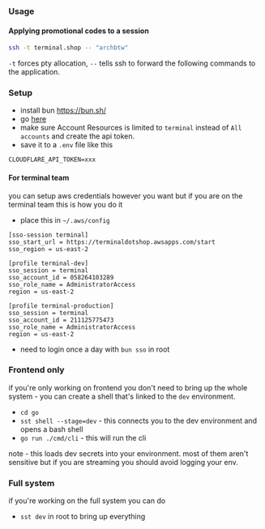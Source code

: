 ### Usage

#### Applying promotional codes to a session

```sh
ssh -t terminal.shop -- "archbtw"
```

`-t` forces pty allocation, `--` tells ssh to forward the following commands to
the application.

### Setup

- install bun https://bun.sh/
- go [here](https://dash.cloudflare.com/profile/api-tokens?permissionGroupKeys=%5B%7B%22key%22%3A%22account_settings%22%2C%22type%22%3A%22edit%22%7D%2C%7B%22key%22%3A%22dns%22%2C%22type%22%3A%22edit%22%7D%2C%7B%22key%22%3A%22memberships%22%2C%22type%22%3A%22read%22%7D%2C%7B%22key%22%3A%22user_details%22%2C%22type%22%3A%22edit%22%7D%2C%7B%22key%22%3A%22workers_kv_storage%22%2C%22type%22%3A%22edit%22%7D%2C%7B%22key%22%3A%22workers_r2%22%2C%22type%22%3A%22edit%22%7D%2C%7B%22key%22%3A%22workers_routes%22%2C%22type%22%3A%22edit%22%7D%2C%7B%22key%22%3A%22workers_scripts%22%2C%22type%22%3A%22edit%22%7D%2C%7B%22key%22%3A%22workers_tail%22%2C%22type%22%3A%22read%22%7D%5D&name=sst&accountId=*&zoneId=all)
- make sure Account Resources is limited to `terminal` instead of `All accounts` and create the api token.
- save it to a `.env` file like this
```
CLOUDFLARE_API_TOKEN=xxx
```

#### For terminal team
you can setup aws credentials however you want but if you are on the terminal team this is how you do it
- place this in `~/.aws/config`
```
[sso-session terminal]
sso_start_url = https://terminaldotshop.awsapps.com/start
sso_region = us-east-2

[profile terminal-dev]
sso_session = terminal
sso_account_id = 058264103289
sso_role_name = AdministratorAccess
region = us-east-2

[profile terminal-production]
sso_session = terminal
sso_account_id = 211125775473
sso_role_name = AdministratorAccess
region = us-east-2
```
- need to login once a day with `bun sso` in root

### Frontend only

if you're only working on frontend you don't need to bring up the whole system - you can create a shell that's linked to the `dev` environment.

- `cd go`
- `sst shell --stage=dev` - this connects you to the dev environment and opens a bash shell
- `go run ./cmd/cli` - this will run the cli

note - this loads dev secrets into your environment. most of them aren't sensitive but if you are streaming you should avoid logging your env.


### Full system

if you're working on the full system you can do

- `sst dev` in root to bring up everything

